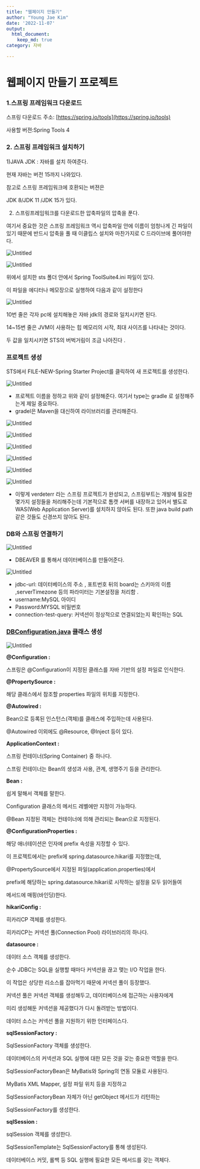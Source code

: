 ```yaml
---
title: "웹페이지 만들기"
author: "Young Jae Kim"
date: '2022-11-07'
output:
  html_document:
    keep_md: true
category: 자바

---
```

# 웹페이지 만들기 프로젝트

### 1.스프링 프레임워크 다운로드

스프링 다운로드 주소: [https://spring.io/tools](https://spring.io/tools)

사용할 버젼:Spring Tools 4

### 2. 스프링 프레임워크 설치하기

1)JAVA JDK :  자바를 설치 하여준다.

현재 자바는 버전 15까지 나와있다.

참고로 스프링 프레임워크에 호환되는 버젼은 

JDK 8/JDK 11 /JDK 15가 있다. 

2) 스프링프레임워크를 다운로드한 압축파일의 압축을 푼다. 

여기서 중요한 것은 스프링 프레임워크 역시 압축파일 안에 이름이 엄청나게 긴 파일이 있기 때문에 반드시 압축을 풀 때 이클립스 설치와 마찬가지로 C 드라이브에 풀어야한다. 

![Untitled](images/웹페이지만들기/0.png)

![Untitled](images/웹페이지만들기/1.png)

위에서 설치한 sts 폴더 안에서 Spring ToolSuite4.ini 파일이 있다. 

이 파일을 에디터나 메모장으로 실행하여 다음과 같이 설정한다

![Untitled](images/웹페이지만들기/2.png)

10번 줄은 각자 pc에 설치해놓은 자바 jdk의 경로와 일치시키면 된다. 

14~15번 줄은 JVM이 사용하는 힙 메모리의 시작, 최대 사이즈를 나타내는 것이다. 

두 값을 일치시키면 STS의 버벅거림이 조금 나아진다 . 

### 프로젝트 생성

STS에서 FILE-NEW-Spring Starter Project를 클릭하여 새 프로젝트를 생성한다.

![Untitled](images/웹페이지만들기/3.png)

- 프로젝트 이름을 정하고 위와 같이 설정해준다. 여기서 type는 gradle 로 설정해주는게 제일 중요하다.
- gradel은 Maven을 대신하여 라이브러리를 관리해준다.

![Untitled](images/웹페이지만들기/4.png)

![Untitled](images/웹페이지만들기/5.png)

![Untitled](images/웹페이지만들기/6.png)

![Untitled](images/웹페이지만들기/7.png)

![Untitled](images/웹페이지만들기/8.png)

![Untitled](images/웹페이지만들기/9.png)

- 이렇게 verdeterr 라는 스프링 프로젝트가 완성되고,  스프링부트는 개발에 필요한 몇가지 설정들을 처리해주는데 기본적으로 톰캣 서버를 내장하고 있어서 별도로 WAS(Web Application Server)를 설치하지 않아도 된다. 또한 java build path 같은 것들도 신경쓰지 않아도 된다.

### DB와 스프링 연결하기

![Untitled](images/웹페이지만들기/10.png)

- DBEAVER 를 통해서 데이터베이스를 만들어준다.

![Untitled](images/웹페이지만들기/11.png)

- jdbc-url: 데이터베이스의 주소 , 포트번호 뒤의 board는 스키마의 이름 ,serverTimezone 등의 파라미터는 기본설정을 처리함 .
- username:MySQL 아이디
- Password:MYSQL 비밀번호
- connection-test-query: 커넥션이 정상적으로 연결되었는지 확인하는 SQL

### [DBConfiguration.java](http://DBConfiguration.java) 클래스 생성

![Untitled](images/웹페이지만들기/12.png)

**@Configuration :**

스프링은 @Configuration이 지정된 클래스를 자바 기반의 설정 파일로 인식한다.

**@PropertySource :**

해당 클래스에서 참조할 properties 파일의 위치를 지정한다.

**@Autowired :**

Bean으로 등록된 인스턴스(객체)를 클래스에 주입하는데 사용된다.

@Autowired 이외에도 @Resource, @Inject 등이 있다.

**ApplicationContext :**

스프링 컨테이너(Spring Container) 중 하나다.

스프링 컨테이너는 Bean의 생성과 사용, 관계, 생명주기 등을 관리한다.

**Bean :**

쉽게 말해서 객체를 말한다.

Configuration 클래스의 메서드 레벨에만 지정이 가능하다.

@Bean 지정된 객체는 컨테이너에 의해 관리되는 Bean으로 지정된다.

**@ConfigurationProperties :**

해당 애너테이션은 인자에 prefix 속성을 지정할 수 있다.

이 프로젝트에서는 prefix에 spring.datasource.hikari를 지정했는데,

@PropertySource에서 지정된 파일(application.properties)에서

prefix에 해당하는 spring.datasource.hikari로 시작하는 설정을 모두 읽어들여

메서드에 매핑(바인딩)한다.

**hikariConfig :**

히카리CP 객체를 생성한다.

히카리CP는 커넥션 풀(Connection Pool) 라이브러리의 하나다.

**datasource :**

데이터 소스 객체를 생성한다.

순수 JDBC는 SQL을 실행할 때마다 커넥션을 끊고 맺는 I/O 작업을 한다.

이 작업은 상당한 리소스를 잡아먹기 때문에 커넥션 풀이 등장했다.

커넥션 풀은 커넥션 객체를 생성해두고, 데이터베이스에 접근하는 사용자에게

미리 생성해둔 커넥션을 제공했다가 다시 돌려받는 방법이다.

데이터 소스는 커넥션 풀을 지원하기 위한 인터페이스다.

**sqlSessionFactory :**

SqlSessionFactory 객체를 생성한다.

데이터베이스의 커넥션과 SQL 실행에 대한 모든 것을 갖는 중요한 역할을 한다.

SqlSessionFactoryBean은 MyBatis와 Spring의 연동 모듈로 사용된다.

MyBatis XML Mapper, 설정 파일 위치 등을 지정하고

SqlSessionFactoryBean 자체가 아닌 getObject 메서드가 리턴하는

SqlSessionFactory를 생성한다.

**sqlSession :**

sqlSession 객체를 생성한다.

SqlSessionTemplate는 SqlSessionFactory를 통해 생성된다.

데이터베이스 커밋, 롤백 등 SQL 실행에 필요한 모든 메서드를 갖는 객체다.

###